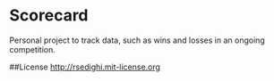 Scorecard
====

Personal project to track data, such as wins and losses in an ongoing competition. 

##License
http://rsedighi.mit-license.org
